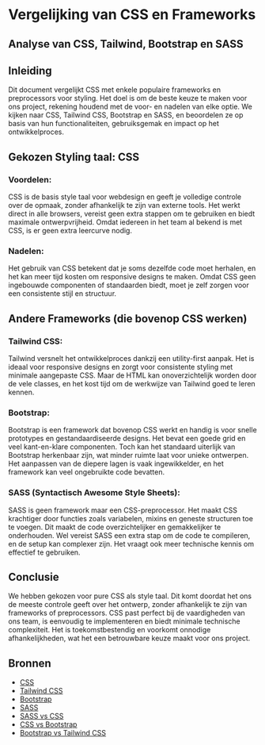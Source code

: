 # Vergelijking van CSS en Frameworks

## Analyse van CSS, Tailwind, Bootstrap en SASS

## Inleiding

Dit document vergelijkt CSS met enkele populaire frameworks en preprocessors voor styling. Het doel is om de beste keuze
te maken voor ons project, rekening houdend met de voor- en nadelen van elke optie. We kijken naar CSS, Tailwind CSS,
Bootstrap en SASS, en beoordelen ze op basis van hun functionaliteiten, gebruiksgemak en impact op het ontwikkelproces.

## Gekozen Styling taal: CSS

### Voordelen:

CSS is de basis style taal voor webdesign en geeft je volledige controle over de opmaak, zonder afhankelijk te zijn van
externe tools. Het werkt direct in alle browsers, vereist geen extra stappen om te gebruiken en biedt maximale
ontwerpvrijheid. Omdat iedereen in het team al bekend is met CSS, is er geen extra leercurve nodig.

### Nadelen:

Het gebruik van CSS betekent dat je soms dezelfde code moet herhalen, en het kan meer tijd kosten om responsive designs
te maken. Omdat CSS geen ingebouwde componenten of standaarden biedt, moet je zelf zorgen voor een consistente stijl en
structuur.

## Andere Frameworks (die bovenop CSS werken)

### Tailwind CSS:

Tailwind versnelt het ontwikkelproces dankzij een utility-first aanpak. Het is ideaal voor responsive designs en zorgt
voor consistente styling met minimale aangepaste CSS. Maar de HTML kan onoverzichtelijk worden door de vele classes, en
het kost tijd om de werkwijze van Tailwind goed te leren kennen.

### Bootstrap:

Bootstrap is een framework dat bovenop CSS werkt en handig is voor snelle prototypes en gestandaardiseerde designs. Het
bevat een goede grid en veel kant-en-klare componenten. Toch kan het standaard uiterlijk van Bootstrap herkenbaar zijn,
wat minder ruimte laat voor unieke ontwerpen. Het aanpassen van de diepere lagen is vaak ingewikkelder, en het framework
kan veel ongebruikte code bevatten.

### SASS (Syntactisch Awesome Style Sheets):

SASS is geen framework maar een CSS-preprocessor. Het maakt CSS krachtiger door functies zoals variabelen, mixins en
geneste structuren toe te voegen. Dit maakt de code overzichtelijker en gemakkelijker te onderhouden. Wel vereist SASS
een extra stap om de code te compileren, en de setup kan complexer zijn. Het vraagt ook meer technische kennis om
effectief te gebruiken.

## Conclusie

We hebben gekozen voor pure CSS als style taal. Dit komt doordat het ons de meeste controle geeft over het ontwerp,
zonder afhankelijk te zijn van frameworks of preprocessors. CSS past perfect bij de vaardigheden van ons team, is
eenvoudig te implementeren en biedt minimale technische complexiteit. Het is toekomstbestendig en voorkomt onnodige
afhankelijkheden, wat het een betrouwbare keuze maakt voor ons project.

## Bronnen

- [CSS](https://developer.mozilla.org/en-US/docs/Web/CSS)
- [Tailwind CSS](https://tailwindcss.com/)
- [Bootstrap](https://getbootstrap.com/)
- [SASS](https://sass-lang.com/)
- [SASS vs CSS](https://kasun-r-weerasinghe.medium.com/sass-vs-css-exploring-the-benefits-and-differences-ca98ea60f946)
- [CSS vs Bootstrap](https://www.geeksforgeeks.org/difference-between-css-and-bootstrap/)
- [Bootstrap vs Tailwind CSS](https://daily.dev/blog/bootstrap-vs-tailwindcss)